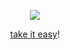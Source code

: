 <p align="center">
  <img src="https://files.catbox.moe/5uf0kn.png"/>
</p>
<p align="center">
<a href="https://text.is/gensokyo">take it easy</a>!
</p>
